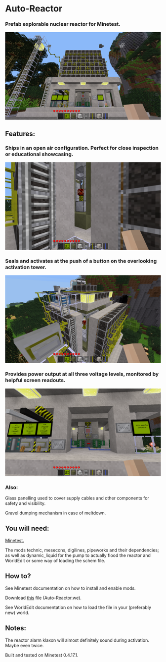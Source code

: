 # Auto-Reactor
### Prefab explorable nuclear reactor for Minetest.
![Front](pics/front.png)
## Features:
  ### Ships in an open air configuration. Perfect for close inspection or educational showcasing.
  ![Core](pics/core.png)
  ### Seals and activates at the push of a button on the overlooking activation tower.
  ![Activation Tower](pics/activation_tower.png)
  ### Provides power output at all three voltage levels, monitored by helpful screen readouts.
  ![Screens](pics/screens.png)
  ### Also:
  Glass panelling used to cover supply cables and other components for safety and visibility.
  
  Gravel dumping mechanism in case of meltdown.
  
## You will need:
 [ Minetest.](https://minetest.net)
  
  The mods technic, mesecons, digilines, pipeworks and their dependencies; as well as dynamic_liquid for the pump to actually flood the reactor and WorldEdit or some way of loading the schem file.

## How to?
  See Minetest documentation on how to install and enable mods.
  
  Download [this](https://github.com/el-grepo/Auto-Reactor/raw/master/Auto-Reactor.we) file (Auto-Reactor.we).
  
  See WorldEdit documentation on how to load the file in your (preferably new) world.

## Notes:
  The reactor alarm klaxon will almost definitely sound during activation. Maybe even twice.

  Built and tested on Minetest 0.4.17.1.
